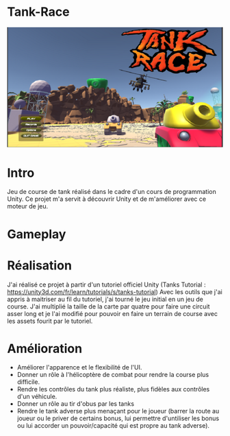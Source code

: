 # Tank-Race
<img src="Screens/MainMenu.PNG">

# Intro
Jeu de course de tank réalisé dans le cadre d'un cours de programmation Unity. Ce projet m'a servit à découvrir Unity et de m'améliorer avec ce moteur de jeu.

# Gameplay


# Réalisation
J'ai réalisé ce projet à partir d'un tutoriel officiel Unity (Tanks Tutorial : https://unity3d.com/fr/learn/tutorials/s/tanks-tutorial)
Avec les outils que j'ai appris à maitriser au fil du tutoriel, j'ai tourné le jeu initial en un jeu de course. J'ai multiplié la taille de la carte par quatre pour faire une circuit asser long et je l'ai modifié pour pouvoir en faire un terrain de course avec les assets fourit par le tutoriel. 

# Amélioration
- Améliorer l'apparence et le flexibilité de l'UI.
- Donner un rôle à l'hélicoptère de combat pour rendre la course plus difficile.
- Rendre les contrôles du tank plus réaliste, plus fidèles aux contrôles d'un véhicule.
- Donner un rôle au tir d'obus par les tanks
- Rendre le tank adverse plus menaçant pour le joueur (barrer la route au joueur ou le priver de certains bonus, lui permettre d'untiliser les bonus ou lui accorder un pouvoir/capacité qui est propre au tank adverse).
